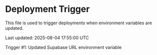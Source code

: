# Deployment Trigger

This file is used to trigger deployments when environment variables are updated.

Last updated: 2025-08-04 17:55:00 UTC

Trigger #1: Updated Supabase URL environment variable